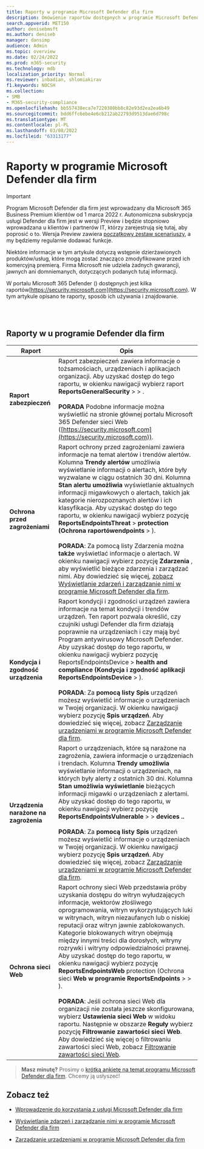 ```yaml
---
title: Raporty w programie Microsoft Defender dla firm
description: Omówienie raportów dostępnych w programie Microsoft Defender dla firm
search.appverid: MET150
author: denisebmsft
ms.author: deniseb
manager: dansimp
audience: Admin
ms.topic: overview
ms.date: 02/24/2022
ms.prod: m365-security
ms.technology: mdb
localization_priority: Normal
ms.reviewer: inbadian, shlomiakirav
f1.keywords: NOCSH
ms.collection:
- SMB
- M365-security-compliance
ms.openlocfilehash: bb557438eca7e7220380bb8c82e93d2ea2ea6b49
ms.sourcegitcommit: bdd6ffc6ebe4e6cb212ab22793d9513dae6d798c
ms.translationtype: MT
ms.contentlocale: pl-PL
ms.lasthandoff: 03/08/2022
ms.locfileid: "63313177"
---
```

# <a name="reports-in-microsoft-defender-for-business"></a>Raporty w programie Microsoft Defender dla firm

> [!IMPORTANT]
> Program Microsoft Defender dla firm jest wprowadzany dla Microsoft 365 Business Premium klientów od 1 marca 2022 r. Autonomiczna subskrypcja usługi Defender dla firm jest w wersji Preview i będzie stopniowo wprowadzana u klientów i partnerów IT, [](https://aka.ms/mdb-preview) którzy zarejestrują się tutaj, aby poprosić o to. Wersja Preview zawiera [początkowy zestaw scenariuszy](mdb-tutorials.md#try-these-preview-scenarios), a my będziemy regularnie dodawać funkcje.
> 
> Niektóre informacje w tym artykule dotyczą wstępnie dzierżawionych produktów/usług, które mogą zostać znacząco zmodyfikowane przed ich komercyjną premierą. Firma Microsoft nie udziela żadnych gwarancji, jawnych ani domniemanych, dotyczących podanych tutaj informacji. 

W portalu Microsoft 365 Defender () dostępnych jest kilka raportów[https://security.microsoft.com](https://security.microsoft.com). W tym artykule opisano te raporty, sposób ich używania i znajdowanie.

<br/><br/>

## <a name="reports-in-defender-for-business"></a>Raporty w u programie Defender dla firm

|Raport  |Opis  |
|---------|---------|
| **Raport zabezpieczeń**  | Raport zabezpieczeń zawiera informacje o tożsamościach, urządzeniach i aplikacjach organizacji. Aby uzyskać dostęp do tego raportu, w okienku nawigacji wybierz raport **ReportsGeneralSecurity** >  > . <br/><br/>**PORADA** Podobne informacje można wyświetlić na stronie głównej portalu Microsoft 365 Defender sieci Web ([https://security.microsoft.com](https://security.microsoft.com)). |
| **Ochrona przed zagrożeniami**  | Raport ochrony przed zagrożeniami zawiera informacje na temat alertów i trendów alertów. Kolumna **Trendy alertów** umożliwia wyświetlanie informacji o alertach, które były wyzwalane w ciągu ostatnich 30 dni. Kolumna **Stan alertu umożliwia** wyświetlanie aktualnych informacji migawkowych o alertach, takich jak kategorie nierozpoznanych alertów i ich klasyfikacja. Aby uzyskać dostęp do tego raportu, w okienku nawigacji wybierz pozycję **ReportsEndpointsThreat** >  **protection (Ochrona raportówendpoints** > ). <br/><br/>**PORADA**: Za pomocą listy Zdarzenia można **także** wyświetlać informacje o alertach. W okienku nawigacji wybierz pozycję **Zdarzenia** , aby wyświetlić bieżące zdarzenia i zarządzać nimi. Aby dowiedzieć się więcej, [zobacz Wyświetlanie zdarzeń i zarządzanie nimi w programie Microsoft Defender dla firm](mdb-view-manage-incidents.md). |
| **Kondycja i zgodność urządzenia** | Raport kondycji i zgodności urządzeń zawiera informacje na temat kondycji i trendów urządzeń. Ten raport pozwala określić, czy czujniki usługi Defender dla firm działają poprawnie na urządzeniach i czy mają być Program antywirusowy Microsoft Defender. Aby uzyskać dostęp do tego raportu, w okienku nawigacji wybierz pozycję ReportsEndpointsDevice  > **health and compliance (Kondycja i zgodność aplikacji ReportsEndpointsDevice** > ). <br/><br/>**PORADA**: Za **pomocą listy Spis** urządzeń możesz wyświetlić informacje o urządzeniach w Twojej organizacji. W okienku nawigacji wybierz pozycję **Spis urządzeń**. Aby dowiedzieć się więcej, zobacz [Zarządzanie urządzeniami w programie Microsoft Defender dla firm](mdb-manage-devices.md). |
| **Urządzenia narażone na zagrożenia** | Raport o urządzeniach, które są narażone na zagrożenia, zawiera informacje o urządzeniach i trendach. Kolumna **Trendy umożliwia** wyświetlanie informacji o urządzeniach, na których były alerty z ostatnich 30 dni. Kolumna **Stan umożliwia wyświetlanie** bieżących informacji migawki o urządzeniach z alertami. Aby uzyskać dostęp do tego raportu, w okienku nawigacji wybierz pozycję **ReportsEndpointsVulnerable** >  >  **devices ..**<br/><br/>**PORADA**: Za **pomocą listy Spis** urządzeń możesz wyświetlić informacje o urządzeniach w Twojej organizacji. W okienku nawigacji wybierz pozycję **Spis urządzeń**. Aby dowiedzieć się więcej, zobacz [Zarządzanie urządzeniami w programie Microsoft Defender dla firm](mdb-manage-devices.md). |
| **Ochrona sieci Web** | Raport ochrony sieci Web przedstawia próby uzyskania dostępu do witryn wyłudzających informacje, wektorów złośliwego oprogramowania, witryn wykorzystujących luki w witrynach, witryn niezaufanych lub o niskiej reputacji oraz witryn jawnie zablokowanych. Kategorie blokowanych witryn obejmują między innymi treści dla dorosłych, witryny rozrywki i witryny odpowiedzialności prawnej. Aby uzyskać dostęp do tego raportu, w okienku nawigacji wybierz pozycję **ReportsEndpointsWeb** protection (Ochrona sieci **Web w programie** **ReportsEndpoints** >  > ).<br/><br/>**PORADA**: Jeśli ochrona sieci Web dla organizacji nie została jeszcze skonfigurowana, wybierz **Ustawienia sieci Web** w widoku raportu. Następnie w obszarze **Reguły** wybierz pozycję **Filtrowanie zawartości sieci Web**. Aby dowiedzieć się więcej o filtrowaniu zawartości sieci Web, zobacz [Filtrowanie zawartości sieci Web](../defender-endpoint/web-content-filtering.md). |

>
> **Masz minutę?**
> Prosimy o <a href="https://microsoft.qualtrics.com/jfe/form/SV_0JPjTPHGEWTQr4y" target="_blank">krótką ankietę na temat programu Microsoft Defender dla firm</a>. Chcemy ją usłyszeć!
>

## <a name="see-also"></a>Zobacz też

- [Wprowadzenie do korzystania z usługi Microsoft Defender dla firm](mdb-get-started.md)

- [Wyświetlanie zdarzeń i zarządzanie nimi w programie Microsoft Defender dla firm](mdb-view-manage-incidents.md)

- [Zarządzanie urządzeniami w programie Microsoft Defender dla firm](mdb-manage-devices.md)